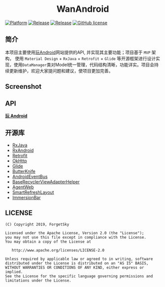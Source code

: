 # <center>WanAndroid</center>

[![Platform][1]][2]  [![Release][3]][4]  [![Release][5]][6]  [![GitHub license][7]][8]

[1]:https://img.shields.io/badge/platform-Android-blue.svg
[2]:https://github.com/ForgetSky/ForgetSkyWanAndroid

[3]:https://img.shields.io/badge/API-21%2B-brightgreen.svg?style=flat
[4]:https://android-arsenal.com/api?level=21

[5]:https://img.shields.io/badge/Version-V1.1.2-brightgreen.svg
[6]:https://github.com/ForgetSky/ForgetSkyWanAndroid/releases/latest

[7]:https://img.shields.io/badge/license-Apache%202-blue.svg
[8]:http://www.apache.org/licenses/LICENSE-2.0

## 简介
本项目主要使用[玩Android](http://www.wanandroid.com/blog/show/2)网站提供的API, 并实现其主要功能；项目基于 `MVP` 架构， 使用 `Material Design` + `RxJava` + `Retrofit` + `Glide` 等开源框架进行设计实现，使用`DataManager`类对Model统一管理，代码结构清晰，功能详实。项目会持续更新维护，欢迎大家提问题和建议，使项目更加完善。

## Screenshot

## API

[**玩 Android**](http://www.wanandroid.com/blog/show/2)

## 开源库

 - [RxJava](https://github.com/ReactiveX/RxJava)
 - [RxAndroid](https://github.com/ReactiveX/RxAndroid)
 - [Retrofit](https://github.com/square/retrofit)
 - [OkHttp](https://github.com/square/okhttp)
 - [Glide](https://github.com/bumptech/glide)
 - [ButterKnife](https://github.com/JakeWharton/butterknife)
 - [AndroidEventBus](https://github.com/hehonghui/AndroidEventBus)
 - [BaseRecyclerViewAdapterHelper](https://github.com/CymChad/BaseRecyclerViewAdapterHelper)
 - [AgentWeb](https://github.com/Justson/AgentWeb)
 - [SmartRefreshLayout](https://github.com/scwang90/SmartRefreshLayout)
 - [ImmersionBar](https://github.com/gyf-dev/ImmersionBar)

## LICENSE

```
(C) Copyright 2019, ForgetSky

Licensed under the Apache License, Version 2.0 (the "License");
you may not use this file except in compliance with the License.
You may obtain a copy of the License at

   http://www.apache.org/licenses/LICENSE-2.0

Unless required by applicable law or agreed to in writing, software
distributed under the License is distributed on an "AS IS" BASIS,
WITHOUT WARRANTIES OR CONDITIONS OF ANY KIND, either express or implied.
See the License for the specific language governing permissions and
limitations under the License.
```